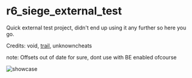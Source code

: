 # r6_siege_external_test
Quick external test project, didn't end up using it any further so here you go.

Credits: void, [trail](https://github.com/trailyy), unknowncheats

note: Offsets out of date for sure, dont use with BE enabled ofcourse 

![showcase](https://media.discordapp.net/attachments/904820227827728404/950157765173706832/unknown.png "showcase")
